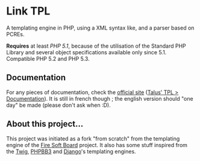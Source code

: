 Link TPL
==========
A templating engine in PHP, using a XML syntax like, and a parser based on PCREs.

**Requires** at least *PHP 5.1*, because of the utilisation of the Standard PHP Library and several object specifications available only since 5.1. Compatible PHP 5.2 and PHP 5.3.

Documentation
-------------
For any pieces of documentation, check the [official site](http://www.talus-works.net) ([Talus' TPL > Documentation](http://www.talus-works.net/forum-6-p1-rapports-de-bugs.html)).
It is still in french though ; the english version should "one day" be made (please don't ask when :D).

About this project...
---------------------
This project was initiated as a fork "from scratch" from the templating engine of the [Fire Soft Board](http://www.fire-soft-board.com) project. It also has some stuff inspired from the [Twig](https://github.com/fabpot/Twig), [PHPBB3](https://github.com/phpbb/phpbb3) and [Django](https://github.com/django/django)'s templating engines.
